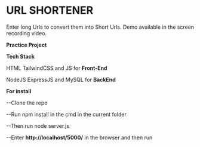 # URL SHORTENER
Enter long Urls to convert them into Short Urls. Demo available in the screen recording video.

**Practice Project**

**Tech Stack**

HTML TailwindCSS and JS for **Front-End**

NodeJS ExpressJS and MySQL for **BackEnd**

**For install**

--Clone the repo

--Run npm install in the cmd in the current folder

--Then run node server.js

--Enter **http://localhost/5000/** in the browser and then run
